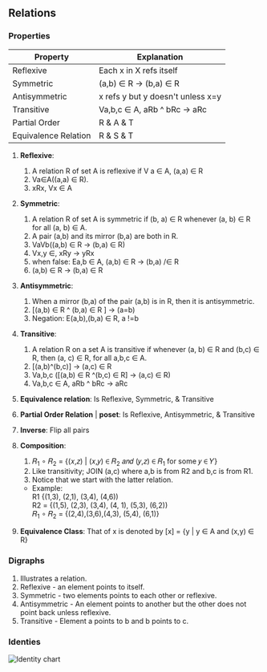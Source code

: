 ## Relations
### Properties
| Property             | Explanation                       |
| -------------------- | --------------------------------- |
| Reflexive            | Each x in X refs itself           |
| Symmetric            | (a,b) ∈ R -> (b,a) ∈ R            |
| Antisymmetric        | x refs y but y doesn't unless x=y |
| Transitive           | Va,b,c ∈ A, aRb ^ bRc -> aRc      |
| Partial Order        | R & A & T                         |
| Equivalence Relation | R & S & T                         |

1. __Reflexive__: 
   1. A relation R of set A is reflexive if V a ∈ A, (a,a) ∈ R 
   2. Va∈A((a,a) ∈ R).
   3. xRx, Vx ∈ A
2. __Symmetric__: 
   1. A relation R of set A is symmetric if (b, a) ∈ R whenever (a, b) ∈ R for all (a, b) ∈ A. 
   2. A pair (a,b) and its mirror (b,a) are both in R.
   3. VaVb((a,b) ∈ R -> (b,a) ∈ R)
   4. Vx,y ∈, xRy -> yRx
   5. when false: Ea,b ∈ A, (a,b) ∈ R -> (b,a) /∈ R
   6. (a,b) ∈ R -> (b,a) ∈ R
4. __Antisymmetric__: 
   1. When a mirror (b,a) of the pair (a,b) is in R, then it is antisymmetric.
   2. [(a,b) ∈ R  ^ (b,a) ∈ R ] -> (a=b)
   3. Negation: E(a,b),(b,a) ∈ R, a !=b
5. __Transitive__: 
   1. A relation R on a set A is transitive if whenever (a, b) ∈ R and (b,c) ∈ R, then (a, c) ∈ R, for all a,b,c ∈ A.
   2. [(a,b)^(b,c)] -> (a,c) ∈ R
   3. Va,b,c ([(a,b) ∈ R ^(b,c) ∈ R] -> (a,c) ∈ R)
   4. Va,b,c ∈ A, aRb ^ bRc -> aRc
6. __Equivalence relation__: Is Reflexive, Symmetric, & Transitive
7. __Partial Order Relation__ | __poset__: Is Reflexive, Antisymmetric, & Transitive
8. __Inverse__: Flip all pairs

9. __Composition__: 
   1. 𝑅<sub>1</sub> ∘ 𝑅<sub>2</sub> = {(𝑥,𝑧) | (𝑥,𝑦) ∈ 𝑅<sub>2</sub> 𝑎𝑛𝑑 (𝑦,𝑧) ∈ 𝑅<sub>1</sub> for some 𝑦 ∈ 𝑌}
   2. Like transitivity; JOIN (a,c) where a,b is from R2 and b,c is from R1.
   3. Notice that we start with the latter relation.
   * Example:
      <br> R1 {(1,3), (2,1), (3,4), (4,6))
      <br> R2 = {(1,5), (2,3), (3,4), (4, 1), (5,3), (6,2))
      <br> 𝑅<sub>1</sub> ∘ 𝑅<sub>2</sub> = {(2,4),(3,6),(4,3), (5,4), (6,1)}
10. __Equivalence Class__:
That of x is denoted by [x] = {y | y ∈ A and (x,y) ∈ R}
### Digraphs
1. Illustrates a relation.
2. Reflexive - an element points to itself.
3. Symmetric - two elements points to each other or reflexive.
4. Antisymmetric - An element points to another but the other does not point back unless reflexive.
5. Transitive - Element a points to b and b points to c.

### Identies
![Identity chart](./identities.PNG)
